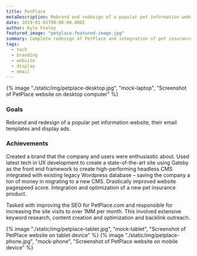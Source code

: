 ```yaml
---
title: PetPlace
metaDescription: Rebrand and redesign of a popular pet information website, their email templates and display ads. 
date: 2019-01-01T00:00:00.000Z
author: Kyle Feeley
featured_image: "petplace-featured-image.jpg"
summary: Complete redesign of PetPlace and integration of pet insurance marketplace with focus on delighting new and existing consumers with improved site experience and faster performance. As well as creation of new marketing materials to expand consumer base and engagement.
tags:
  - tech
  - branding
  - website
  - display
  - email
---
```

{% image "./static/img/petplace-desktop.jpg", "mock-laptop", "Screenshot of PetPlace website on desktop computer" %}

### Goals
Rebrand and redesign of a popular pet information website, their email templates and display ads. 

### Achievements
Created a brand that the company and users were enthusiastic about. Used latest tech in UX development to create a state-of-the-art site using Gatsby as the front end framework to create high-performing headless CMS integrated with existing legacy Wordpress database – saving the company a ton of money in migrating to a new CMS. Drastically improved website pagespeed score. Integration and optimization of a new pet insurance product.

Tasked with improving the SEO for PetPlace.com and responsible for increasing the site visits to over 1MM per month. This involved extensive keyword research, content creation and optimization and backlink outreach.
<div class="mocks-tablet-mobile">
 {% image "./static/img/petplace-tablet.jpg", "mock-tablet", "Screenshot of PetPlace website on tablet device" %}
 {% image "./static/img/petplace-phone.jpg", "mock-phone", "Screenshot of PetPlace website on mobile device" %}
 </div>
